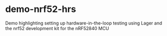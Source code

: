 # demo-nrf52-hrs
Demo highlighting setting up hardware-in-the-loop testing using Lager and the nrf52 development kit for the nRF52840 MCU

